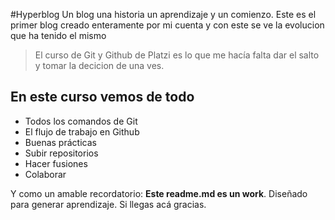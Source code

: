 #Hyperblog
Un blog una historia un aprendizaje y un comienzo.
Este es el primer blog creado enteramente por mi cuenta y con este se ve la evolucion que ha tenido el mismo
> El curso de Git y Github de Platzi es lo que me hacía falta dar el salto y tomar la decicion de una ves.


## En este curso vemos de todo
* Todos los comandos de Git
* El flujo de trabajo en Github
* Buenas prácticas
* Subir repositorios
* Hacer fusiones
* Colaborar

Y como un amable recordatorio: **Este readme.md es un work**.  Diseñado para generar aprendizaje. Si llegas acá gracias.